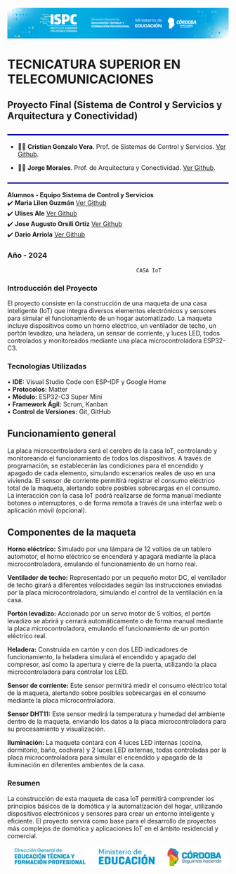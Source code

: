![sistema](/.assets/Curso%20ISPC.png)

# TECNICATURA SUPERIOR EN TELECOMUNICACIONES

## Proyecto Final (Sistema de Control y Servicios y Arquitectura y Conectividad)

![line](/.assets/line.png)
- 👨‍🏫 **Cristian Gonzalo Vera**. Prof. de Sistemas de Control y Servicios. [Ver Github](https://github.com/Gona79).

- 👨‍🏫 **Jorge Morales**. Prof. de Arquitectura y Conectividad. [Ver Github](https://github.com/JorEl057).

![line](/.assets/line.png)

**Alumnos - Equipo Sistema de Control y Servicios**  
✔️ **Maria Lilen Guzmán**  [Ver Github](https://github.com/lilenguzman01)  
✔️ **Ulises Ale**  [Ver Github](https://github.com/ulisesaale)  
✔️ **Jose Augusto Orsili Ortiz**  [Ver Github](https://github.com/joseorsili)  
✔️ **Dario Arriola**  [Ver Github](https://github.com/dr-arriola)  


### Año - **2024**



                                             CASA IoT  
### Introducción del Proyecto  
El proyecto consiste en la construcción de una maqueta de una casa inteligente (IoT) que integra diversos elementos electrónicos y sensores para simular el funcionamiento de un hogar automatizado. La maqueta incluye dispositivos como un horno eléctrico, un ventilador de techo, un portón levadizo, una heladera, un sensor de corriente, y luces LED, todos controlados y monitoreados mediante una placa microcontroladora ESP32-C3.

### **Tecnologías Utilizadas**  
• **IDE:** Visual Studio Code con ESP-IDF y Google Home  
• **Protocolos:** Matter  
• **Módulo:** ESP32-C3 Super Mini  
• **Framework Ágil:** Scrum, Kanban  
• **Control de Versiones:** Git, GitHub  

## Funcionamiento general  

La placa microcontroladora será el cerebro de la casa IoT, controlando y monitoreando el funcionamiento de todos los dispositivos. A través de programación, se establecerán las condiciones para el encendido y apagado de cada elemento, simulando escenarios reales de uso en una vivienda. El sensor de corriente permitirá registrar el consumo eléctrico total de la maqueta, alertando sobre posbles sobrecargas en el consumo. La interacción con la casa IoT podrá realizarse de forma manual mediante botones o interruptores, o de forma remota a través de una interfaz web o aplicación móvil (opcional).  

## Componentes de la maqueta  
**Horno eléctrico:** Simulado por una lámpara de 12 voltios de un tablero automotor, el horno eléctrico se encenderá y apagará mediante la placa microcontroladora, emulando el funcionamiento de un horno real.

**Ventilador de techo:** Representado por un pequeño motor DC, el ventilador de techo girará a diferentes velocidades según las instrucciones enviadas por la placa microcontroladora, simulando el control de la ventilación en la casa.

**Portón levadizo:** Accionado por un servo motor de 5 voltios, el portón levadizo se abrirá y cerrará automáticamente o de forma manual mediante la placa microcontroladora, emulando el funcionamiento de un portón eléctrico real.

**Heladera:** Construida en cartón y con dos LED indicadores de funcionamiento, la heladera simulará el encendido y apagado del compresor, así como la apertura y cierre de la puerta, utilizando la placa microcontroladora para controlar los LED.

**Sensor de corriente:** Este sensor permitirá medir el consumo eléctrico total de la maqueta, alertando sobre posibles sobrecargas en el consumo mediante la placa microcontroladora.

**Sensor DHT11:** Este sensor medirá la temperatura y humedad del ambiente dentro de la maqueta, enviando los datos a la placa microcontroladora para su procesamiento y visualización.

**Iluminación:** La maqueta contará con 4 luces LED internas (cocina, dormitorio, baño, cochera) y 2 luces LED externas, todas controladas por la placa microcontroladora para simular el encendido y apagado de la iluminación en diferentes ambientes de la casa.

### Resumen  

La construcción de esta maqueta de casa IoT permitirá comprender los principios básicos de la domótica y la automatización del hogar, utilizando dispositivos electrónicos y sensores para crear un entorno inteligente y eficiente. El proyecto servirá como base para el desarrollo de proyectos más complejos de domótica y aplicaciones IoT en el ámbito residencial y comercial.

![final](/.assets/cordoba.jpg)
